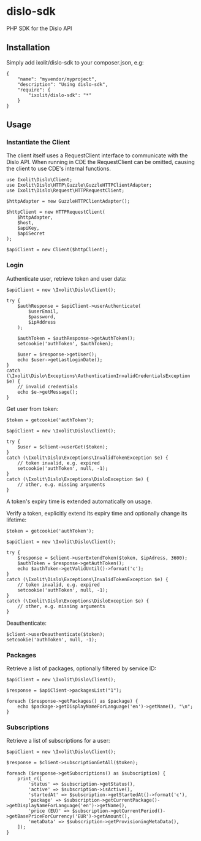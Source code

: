 # dislo-sdk
PHP SDK for the Dislo API

## Installation

Simply add ixolit/dislo-sdk to your composer.json, e.g:

    {
        "name": "myvendor/myproject",
        "description": "Using dislo-sdk",
        "require": {
            "ixolit/dislo-sdk": "*"
        }
    }

## Usage

### Instantiate the Client
The client itself uses a RequestClient interface to communicate with the Dislo API. When running in CDE the RequestClient can be omitted, causing the client to use CDE's internal functions.

    use Ixolit\Dislo\Client;
    use Ixolit\Dislo\HTTP\Guzzle\GuzzleHTTPClientAdapter;
    use Ixolit\Dislo\Request\HTTPRequestClient;
    
    $httpAdapter = new GuzzleHTTPClientAdapter();

    $httpClient = new HTTPRequestClient(
        $httpAdapter,
        $host,
        $apiKey,
        $apiSecret
    );

    $apiClient = new Client($httpClient);

### Login
Authenticate user, retrieve token and user data:

    $apiClient = new \Ixolit\Dislo\Client();

    try {
        $authResponse = $apiClient->userAuthenticate(
            $userEmail,
            $password,
            $ipAddress
        );

        $authToken = $authResponse->getAuthToken();
        setcookie('authToken', $authToken);
        
        $user = $response->getUser();
        echo $user->getLastLoginDate();
    }
    catch (\Ixolit\Dislo\Exceptions\AuthenticationInvalidCredentialsException $e) {
        // invalid credentials
        echo $e->getMessage();
    }

Get user from token:

    $token = getcookie('authToken');

    $apiClient = new \Ixolit\Dislo\Client();
    
    try {
        $user = $client->userGet($token);
    }
    catch (\Ixolit\Dislo\Exceptions\InvalidTokenException $e) {
        // token invalid, e.g. expired
        setcookie('authToken', null, -1);
    }
    catch (\Ixolit\Dislo\Exceptions\DisloException $e) {
        // other, e.g. missing arguments
    }

A token's expiry time is extended automatically on usage.

Verify a token, explicitly extend its expiry time and optionally change its lifetime:

    $token = getcookie('authToken');

    $apiClient = new \Ixolit\Dislo\Client();
    
    try {
        $response = $client->userExtendToken($token, $ipAdress, 3600);
        $authToken = $response->getAuthToken();
        echo $authToken->getValidUntil()->format('c');
    }
    catch (\Ixolit\Dislo\Exceptions\InvalidTokenException $e) {
        // token invalid, e.g. expired
        setcookie('authToken', null, -1);
    }
    catch (\Ixolit\Dislo\Exceptions\DisloException $e) {
        // other, e.g. missing arguments
    }

Deauthenticate:

    $client->userDeauthenticate($token);
    setcookie('authToken', null, -1);

### Packages

Retrieve a list of packages, optionally filtered by service ID:

    $apiClient = new \Ixolit\Dislo\Client();

    $response = $apiClient->packagesList("1");

    foreach ($response->getPackages() as $package) {
        echo $package->getDisplayNameForLanguage('en')->getName(), "\n";
    }

### Subscriptions

Retrieve a list of subscriptions for a user:

    $apiClient = new \Ixolit\Dislo\Client();

    $response = $client->subscriptionGetAll($token);

    foreach ($response->getSubscriptions() as $subscription) {
        print_r([
            'status' => $subscription->getStatus(),
            'active' => $subscription->isActive(),
            'startedAt' => $subscription->getStartedAt()->format('c'),
            'package' => $subscription->getCurrentPackage()->getDisplayNameForLanguage('en')->getName(),
            'price (EU)' => $subscription->getCurrentPeriod()->getBasePriceForCurrency('EUR')->getAmount(),
            'metaData' => $subscription->getProvisioningMetaData(),
        ]);
    }
